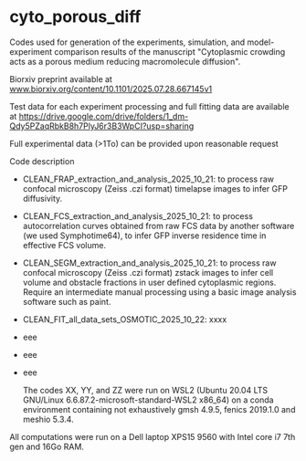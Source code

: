# cyto_porous_diff
Codes used for generation of the experiments, simulation, and model-experiment comparison results of the manuscript "Cytoplasmic crowding acts as a porous medium reducing macromolecule diffusion".

Biorxiv preprint available at 
www.biorxiv.org/content/10.1101/2025.07.28.667145v1

Test data for each experiment processing and full fitting data are available at 
https://drive.google.com/drive/folders/1_dm-Qdy5PZaqRbkB8h7PlyJ6r3B3WpCI?usp=sharing

Full experimental data (>1To) can be provided upon reasonable request


Code description
- CLEAN_FRAP_extraction_and_analysis_2025_10_21: to process raw confocal microscopy (Zeiss .czi format) timelapse images to infer GFP diffusivity.
- CLEAN_FCS_extraction_and_analysis_2025_10_21: to process autocorrelation curves obtained from raw FCS data by another software (we used Symphotime64), to infer GFP inverse residence time in effective FCS volume.
- CLEAN_SEGM_extraction_and_analysis_2025_10_21: to process raw confocal microscopy (Zeiss .czi format) zstack images to infer cell volume and obstacle fractions in user defined cytoplasmic regions. Require an intermediate manual processing using a basic image analysis software such as paint.
- CLEAN_FIT_all_data_sets_OSMOTIC_2025_10_22: xxxx
- eee
- eee
- eee

  The codes XX, YY, and ZZ were run on WSL2 (Ubuntu 20.04 LTS GNU/Linux 6.6.87.2-microsoft-standard-WSL2 x86_64) on a conda environment containing not exhaustively gmsh 4.9.5, fenics 2019.1.0 and meshio 5.3.4.


All computations were run on a Dell laptop XPS15 9560 with Intel core i7 7th gen and 16Go RAM.
